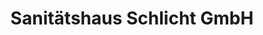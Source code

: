 ---
title: "Sanitätshaus Schlicht GmbH"
url: /varel/sanitaetshaus-schlicht-gmbh/
shop: Sanitätshaus
---